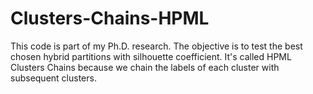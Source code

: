 # Clusters-Chains-HPML
This code is part of my Ph.D. research. The objective is to test the best chosen hybrid partitions with silhouette coefficient. It's called HPML Clusters Chains because we chain the labels of each cluster with subsequent clusters.
